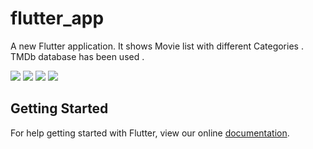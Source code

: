 # flutter_app

A new Flutter application. It shows Movie list with different Categories . TMDb database has been used .

![](images/49143086_369109910542827_6151804330916708352_n.png)
![](images/49203178_272608650079169_2783605739472551936_n.png)
![](images/49271335_410759613001128_6889431029468102656_n.png)
![](images/49784975_236392553923007_257958995677937664_n.png)

## Getting Started

For help getting started with Flutter, view our online
[documentation](https://flutter.io/).
